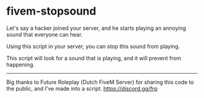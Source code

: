 # fivem-stopsound
Let's say a hacker joined your server, and he starts 
playing an annoying sound that everyone can hear.

Using this script in your server, you can stop this sound
from playing.

This script will look for a sound that is playing, and it will prevent from happening.

-------------------
Big thanks to Future Roleplay (Dutch FiveM Server) for sharing this code to the public,
and I've made into a script. https://discord.gg/frp